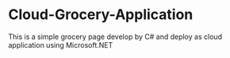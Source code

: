 # Cloud-Grocery-Application
This is a simple grocery page develop by C# and deploy as cloud application using Microsoft.NET
